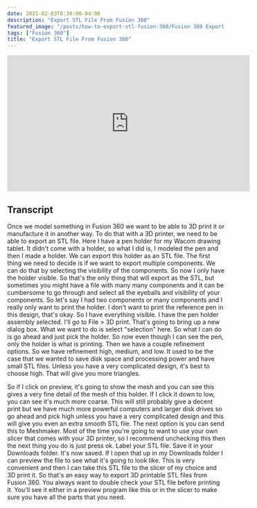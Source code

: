 ```yaml
---
date: 2021-02-03T8:30:00-04:00
description: "Export STL File From Fusion 360"
featured_image: "/posts/how-to-export-stl-fusion-360/Fusion 360 Export STL for 3D Printing Title.jpg"
tags: ["Fusion 360"]
title: "Export STL File From Fusion 360"
---
```


<div class="iframe-16-9-container">
<iframe class="youTubeIframe" width="560" height="315" src="https://www.youtube.com/embed/I-ltiZdUFOA?rel=0" title="YouTube video player" frameborder="0" allow="accelerometer; autoplay; clipboard-write; encrypted-media; gyroscope; picture-in-picture; web-share" allowfullscreen></iframe>
</div>

## Transcript

Once we model something in Fusion 360 we want to be able to 3D print it or manufacture it in another way. To do that with a 3D printer, we need to be able to export an STL file. Here I have a pen holder for my Wacom drawing tablet. It didn't come with a holder, so what I did is, I modeled the pen and then I made a holder. We can export this holder as an STL file. The first thing we need to decide is if we want to export multiple components. We can do that by selecting the visibility of the components. So now I only have the holder visible. So that's the only thing that will export as the STL, but sometimes you might have a file with many many components and it can be cumbersome to go through and select all the eyeballs and visibility of your components. So let's say I had two components or many components and I really only want to print the holder. I don't want to print the reference pen in this design, that's okay. So I have everything visible. I have the pen holder assembly selected. I'll go to File > 3D print. That's going to bring up a new dialog box. What we want to do is select "selection" here. So what I can do is go ahead and just pick the holder. So now even though I can see the pen, only the holder is what is printing. Then we have a couple refinement options. So we have refinement high, medium, and low. It used to be the case that we wanted to save disk space and processing power and have small STL files. Unless you have a very complicated design, it's best to choose high. That will give you more triangles.

So if I click on preview, it's going to show the mesh and you can see this gives a very fine detail of the mesh of this holder. If I click it down to low, you can see it's much more coarse. This will still probably give a decent print but we have much more powerful computers and larger disk drives so go ahead and pick high unless you have a very complicated design and this will give you even an extra smooth STL file. The next option is you can send this to Meshmaker. Most of the time you're going to want to use your own slicer that comes with your 3D printer, so I recommend unchecking this then the next thing you do is just press ok. Label your STL file. Save it in your Downloads folder. It's now saved. If I open that up in my Downloads folder I can preview the file to see what it's going to look like. This is very convenient and then I can take this STL file to the slicer of my choice and 3D print it. So that's an easy way to export 3D printable STL files from Fusion 360. You always want to double check your STL file before printing it. You'll see it either in a preview program like this or in the slicer to make sure you have all the parts that you need.
